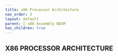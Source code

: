 ```yaml
---
title: x86 Processor Architecture
nav_order: 3
layout: default
parent: 🔲 x86 Assembly NASM
has_children: true
---
```


## **X86 PROCESSOR ARCHITECTURE**